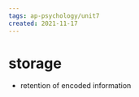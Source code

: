 ```yaml
---
tags: ap-psychology/unit7 
created: 2021-11-17
---
```


# storage

- retention of encoded information

<!---->